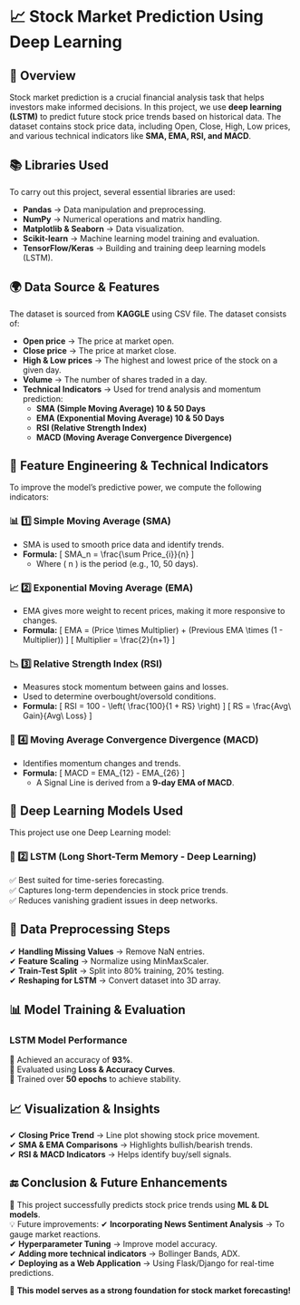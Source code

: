 # 📈 **Stock Market Prediction Using Deep Learning**

## 📝 **Overview**
Stock market prediction is a crucial financial analysis task that helps investors make informed decisions. In this project, we use **deep learning (LSTM)** to predict future stock price trends based on historical data. The dataset contains stock price data, including Open, Close, High, Low prices, and various technical indicators like **SMA, EMA, RSI, and MACD**.

## 📚 **Libraries Used**
To carry out this project, several essential libraries are used:

- **Pandas** → Data manipulation and preprocessing.
- **NumPy** → Numerical operations and matrix handling.
- **Matplotlib & Seaborn** → Data visualization.
- **Scikit-learn** → Machine learning model training and evaluation.
- **TensorFlow/Keras** → Building and training deep learning models (LSTM).

## 🌍 **Data Source & Features**
The dataset is sourced from **KAGGLE** using CSV file. The dataset consists of:

- **Open price** → The price at market open.
- **Close price** → The price at market close.
- **High & Low prices** → The highest and lowest price of the stock on a given day.
- **Volume** → The number of shares traded in a day.
- **Technical Indicators** → Used for trend analysis and momentum prediction:
  - **SMA (Simple Moving Average) 10 & 50 Days**
  - **EMA (Exponential Moving Average) 10 & 50 Days**
  - **RSI (Relative Strength Index)**
  - **MACD (Moving Average Convergence Divergence)**

## 🔧 **Feature Engineering & Technical Indicators**
To improve the model’s predictive power, we compute the following indicators:

### **📊 1️⃣ Simple Moving Average (SMA)**
- SMA is used to smooth price data and identify trends.
- **Formula:**
  \[ SMA_n = \frac{\sum Price_{i}}{n} \]
  - Where \( n \) is the period (e.g., 10, 50 days).

### **📈 2️⃣ Exponential Moving Average (EMA)**
- EMA gives more weight to recent prices, making it more responsive to changes.
- **Formula:**
  \[ EMA = (Price \times Multiplier) + (Previous EMA \times (1 - Multiplier)) \]
  \[ Multiplier = \frac{2}{n+1} \]

### **📉 3️⃣ Relative Strength Index (RSI)**
- Measures stock momentum between gains and losses.
- Used to determine overbought/oversold conditions.
- **Formula:**
  \[ RSI = 100 - \left( \frac{100}{1 + RS} \right) \]
  \[ RS = \frac{Avg\ Gain}{Avg\ Loss} \]

### **🔄 4️⃣ Moving Average Convergence Divergence (MACD)**
- Identifies momentum changes and trends.
- **Formula:**
  \[ MACD = EMA_{12} - EMA_{26} \]
  - A Signal Line is derived from a **9-day EMA of MACD**.

## 🧠 **Deep Learning Models Used**
This project use one Deep Learning model:

### **🔮 2️⃣ LSTM (Long Short-Term Memory - Deep Learning)**
✅ Best suited for time-series forecasting.  
✅ Captures long-term dependencies in stock price trends.  
✅ Reduces vanishing gradient issues in deep networks.  

## 🔄 **Data Preprocessing Steps**
✔ **Handling Missing Values** → Remove NaN entries.  
✔ **Feature Scaling** → Normalize using MinMaxScaler.  
✔ **Train-Test Split** → Split into 80% training, 20% testing.  
✔ **Reshaping for LSTM** → Convert dataset into 3D array.  

## 📊 **Model Training & Evaluation**

### **LSTM Model Performance**
📌 Achieved an accuracy of **93%**.  
📌 Evaluated using **Loss & Accuracy Curves**.  
📌 Trained over **50 epochs** to achieve stability.  

## 📈 **Visualization & Insights**
✔ **Closing Price Trend** → Line plot showing stock price movement.  
✔ **SMA & EMA Comparisons** → Highlights bullish/bearish trends.  
✔ **RSI & MACD Indicators** → Helps identify buy/sell signals.  

## 🔚 **Conclusion & Future Enhancements**
🎯 This project successfully predicts stock price trends using **ML & DL models**.  
💡 Future improvements:
✔ **Incorporating News Sentiment Analysis** → To gauge market reactions.  
✔ **Hyperparameter Tuning** → Improve model accuracy.  
✔ **Adding more technical indicators** → Bollinger Bands, ADX.  
✔ **Deploying as a Web Application** → Using Flask/Django for real-time predictions.  

🚀 **This model serves as a strong foundation for stock market forecasting!**
